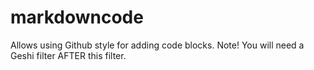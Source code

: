 markdowncode
============

Allows using Github style for adding code blocks. Note! You will need a Geshi filter AFTER this filter. 
